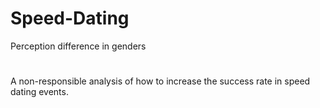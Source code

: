 # Speed-Dating
Perception difference in genders
#
A non-responsible analysis of how to increase the success rate in speed dating events.
